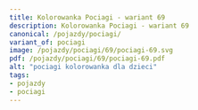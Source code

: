 ```yaml
---
title: Kolorowanka Pociagi - wariant 69
description: Kolorowanka Pociagi - wariant 69
canonical: /pojazdy/pociagi/
variant_of: pociagi
image: /pojazdy/pociagi/69/pociagi-69.svg
pdf: /pojazdy/pociagi/69/pociagi-69.pdf
alt: "pociagi kolorowanka dla dzieci"
tags:
- pojazdy
- pociagi
---
```

